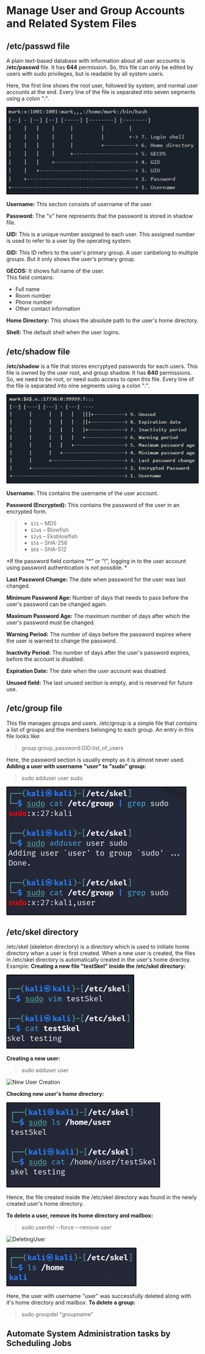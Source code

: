# Manage User and Group Accounts and Related System Files
## /etc/passwd file
A plain text-based database with information about all user accounts is **/etc/passwd** file.
It has **644** permission. So, this file can only be edited by users with sudo privileges, but is readable by all system users.

Here, the first line shows the root user, followed by system, and normal user accounts at the end. 
Every line of the file is separated into seven segments using a colon ":".

![passwd](Assets/9.passwd.png)

**Username:** This section consists of username of the user.

**Password:** The "x" here represents that the password is stored in shadow file. 

**UID:** This is a unique number assigned to each user. This assigned number is used to refer to a user by the operating system. 

**GID:** This ID refers to the user's primary group.
A user canbelong to multiple groups. But it only shows the user's primary group. 

**GECOS:** It shows full name of the user.  
This field contains:
- Full name
- Room number
- Phone number
- Other contact information

**Home Directory:** This shows the absolute path to the user's home directory.

**Shell:** The default shell when the user logins. 
## /etc/shadow file
**/etc/shadow** is a file that stores encryptyed passwords for each users.
This file is owned by the user root, and group shadow. It has **640** permissions. So, we need to be root, or need sudo access to open this file. 
Every line of the file is separated into nine segments using a colon ":".

![shadow](Assets/9.shadow.png)

**Username:** This contains the username of the user account. 

**Password (Encrypted):** This contains the password of the user in an encrypted form. 
> -   `$1$` – MD5
> -   `$2a$` – Blowfish
> -   `$2y$` – Eksblowfish
> -   `$5$` – SHA-256
> -   `$6$` – SHA-512

*If the password field contains "\*" or "!", logging in to the user account using password authentication is not possible. *

**Last Password Change:** The date when password for the user was last changed. 

**Minimum Password Age:** Number of days that needs to pass before the user's password can be changed again. 

**Maximum Password Age:** The maximum number of days after which the user's password must be changed. 

**Warning Period:** The number of days before the password expires where the user is warned to change the password. 

**Inactivity Period:** The number of days after the user's password expires, before the account is disabled.

**Expiration Date:** The date when the user account was disabled. 

**Unused field:** The last unused section is empty, and is reserved for future use. 
## /etc/group file
This file manages groups and users. /etc/group is a simple file that contains a list of groups and the members belonging to each group. 
An entry in this file looks like:
> group:group_password:GID:list_of_users

Here, the password section is usually empty as it is almost never used. 
**Adding a user with username "user" to "sudo" group:**
> sudo adduser user sudo

![Adding User to a Group](Assets/9.userToGroup.png)

## /etc/skel directory
/etc/skel (skeleton directory) is a directory which is used to initiate home directory whan a user is first created. 
When a new user is created, the files in /etc/skel directory is automatically created in the user's home directoy. 
Example:
**Creating a new file "testSkel" inside the /etc/skel directory:**

![skelTest](Assets/9.skeltest.png)

**Creating a new user:**
> sudo adduser user

![New User Creation](9.userCreation.png)

**Checking new user's home directory:**

![newUserHomeDirectory](Assets/9.newUserHomeDir.png)

Hence, the file created inside the /etc/skel directory was found in the newly created user's home directory.

**To delete a user, remove its home directory and mailbox:**
> sudo userdel --force --remove user

![DeletingUser](9.userDel.png)

![HomeDirectorty](Assets/9.home.png)

Here, the user with username "user" was successfully deleted along with it's home directory and mailbox.
**To delete a group:**
> sudo groupdel "groupname"

## Automate System Administration tasks by Scheduling Jobs
